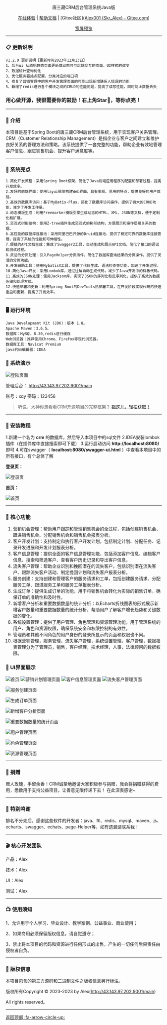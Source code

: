 <div  align="center">


唐三藏CRM后台管理系统Java版

</div>

<div align="center">

[在线体验](http://43.143.97.202:9001/main) |
[帮助文档](https://gitee.com/Skr_Alex/xqy-final-project/blob/master/readme.md) |
[Gitee社区]([Alex001 (Skr_Alex) - Gitee.com](https://gitee.com/Skr_Alex))

<div align="center" >
<a href="https://gitee.com/Skr_Alex/xqy-final-project/blob/Alex/README.md">宽屏预览</a>
</div>
</div>


---

### 📋 更新说明

```
v1.2.0 更新说明【更新时间2023年12月13日】
1、后台ui 从原始静态页面更新成动态可与后端交互的页面，UI样式的改变
2、数据统计查询优化
3、优化服务器站点配置，分类对应的端口项
4、修复了营销管理中的客户开发管理页面的可能出现新增联系人错误的功能
5、新增了redis进行各个模块之间的CRUD的性能问题，提高了读写性能，同时防止数据丢失
```

### 用心做开源，我很需要你的鼓励！右上角Star🌟，等你点亮！

---

### 📝 介绍

本项目是基于Spring Boot的唐三藏CRM后台管理系统，用于实现客户关系管理。CRM（Customer Relationship
Management）是指企业与客户之间建立和维护良好关系的管理方法和策略。该系统提供了一套完整的功能，帮助企业有效地管理客户信息、跟进销售机会、提升客户满意度等。

---

### 🫧 系统亮点

~~~
1.简化开发流程：采用Spring Boot框架，简化了Java后端应用程序的配置和部署过程，提高开发效率。
2.友好的前端界面：使用layui框架构建Web界面，具有美观、易用的特点，提供良好的用户体验。
3.高效的数据库访问：基于MyBatis-Plus，简化了数据库访问操作，提供了强大的CRUD功能，减少了开发工作量。
4.动态模板生成：利用Freemarker模板引擎生成动态的HTML、XML、JSON等文档，便于定制化和扩展。
5.交互式树形结构：使用Z-tree插件生成交互式的树形结构，方便展示和操作层级关系的数据。
6.高性能的数据库连接池：采用阿里巴巴开源的Druid连接池，提供了稳定可靠的数据库连接管理，提高了系统的性能和可伸缩性。
7.便捷的API文档生成：集成了Swagger2工具，自动生成和展示API文档，简化了接口的调试和测试过程。
8.灵活的分页处理：引入PageHelper分页插件，简化了数据库查询结果的分页操作，提供了灵活的分页功能。
9.开发辅助工具：使用MybatisX工具，提供了代码生成、语法检查等功能，加速了开发过程。
10.简化Java开发：采用Lombok库，通过注解自动生成代码，减少了Java开发中的样板代码。
11.高效的JSON处理：使用Jackson库，实现了JSON的序列化和反序列化，提供了高效的数据传输和处理方式。
12.快速部署和更新：利用Spring Boot的DevTools热部署工具，在开发阶段实现代码的快速重启和更新，提高了开发效率。
~~~

---

### 🖥 运行环境

```
Java Development Kit (JDK)：版本 1.8。
Apache Maven：3.6.5。
数据库：MySQL 8.30,redis进行缓存
Web浏览器：推荐使用Chrome、Firefox等现代浏览器。
数据库工具：Navicat Premium
java代码编辑器：IDEA
```

### 📱 系统演示

![登陆页面](https://github.com/xu200/Tang_crm/blob/35cf7a069b260ebb94363544544bbeb28226d48b/src/main/resources/public/images/readme/%E7%99%BB%E5%BD%95.png)

管理后台： http://43.143.97.202:9001/main

账号：xqy 密码：123456

> 听说，大神你想看看CRM开源项目的完整框架？<a href="https://gitee.com/Skr_Alex/xqy-final-project/tree/master/">
> 戳这儿，轻松获取！</a>

---

### 🔐 安装教程

1.新建一个名为 **crm** 的数据库，然后导入本项目中的sql文件 2.IDEA安装lombok插件（在插件库中直接搜索即可下载） 3.运行启动访问
**http://localhost:8080/** 即可 4.可在swagger（ **localhost:8080/swagger-ui.html** ）中查看本项目中的所有接口，有个总体了解

**登录页：**

![登录页](https://github.com/xu200/Tang_crm/blob/35cf7a069b260ebb94363544544bbeb28226d48b/src/main/resources/public/images/readme/%E7%99%BB%E5%BD%95.png)

**首页：**

![首页](https://github.com/xu200/Tang_crm/blob/35cf7a069b260ebb94363544544bbeb28226d48b/src/main/resources/public/images/readme/%E9%A6%96%E9%A1%B5.png)


---

### 📲 核心功能

1. 营销机会管理：帮助用户跟踪和管理销售机会的全过程，包括创建销售机会、跟进销售机会、分配销售机会和销售机会报表分析。
2. 客户开发计划：支持制定和执行客户开发计划，包括制定计划、分配任务、记录开发进展和开发计划报表分析。
3. 客户信息管理：提供全面的客户信息管理功能，包括添加客户信息、编辑客户信息、搜索和筛选客户、查看客户历史记录和导出客户信息。
4. 流失客户管理：帮助企业识别和挽回潜在的流失客户，包括识别潜在流失客户、跟踪流失客户活动、制定挽回计划和流失客户报表分析。
5. 服务创建：支持创建和管理客户的服务请求和工单，包括创建服务请求、分配服务工单、跟进服务工单和服务工单报表分析。
6. 生成订单：提供生成订单的功能，用于将销售机会转化为实际的销售订单，确保订单的准确性和及时性。
7. 新增客户分析和重要数据数量的统计分析：以Echarts折线图表的形式展示新增客户数量和重要数据数量的统计分析，帮助用户了解客户增长趋势和关键数据的变化。
8. 系统设置管理：提供了用户管理、角色管理和资源管理功能，用于管理系统的用户、角色和资源权限，确保系统安全和权限控制的有效性。
9. 管理员和其他不同角色的用户身份的登录所显示的页面和权限也不同。
10. 根据营销管理，服务管理，流失客户管理，系统设置管理，客户管理，数据报表管理分为了管理员，销售，客户经理，技术经理，人事，法律顾问的数据权限。

### 📖 UI界面展示

![首页](https://github.com/xu200/Tang_crm/blob/35cf7a069b260ebb94363544544bbeb28226d48b/src/main/resources/public/images/readme/%E9%A6%96%E9%A1%B5.png)
![营销计划管理页面](https://github.com/xu200/Tang_crm/blob/35cf7a069b260ebb94363544544bbeb28226d48b/src/main/resources/public/images/readme/%E8%90%A5%E9%94%80%E8%AE%A1%E5%88%92%E7%AE%A1%E7%90%86.png)
![客户信息管理页面](https://github.com/xu200/Tang_crm/blob/35cf7a069b260ebb94363544544bbeb28226d48b/src/main/resources/public/images/readme/%E5%AE%A2%E6%88%B7%E4%BF%A1%E6%81%AF%E7%AE%A1%E7%90%86.png)
![流失客户管理页面](https://github.com/xu200/Tang_crm/blob/35cf7a069b260ebb94363544544bbeb28226d48b/src/main/resources/public/images/readme/%E6%B5%81%E5%A4%B1%E5%AE%A2%E6%88%B7%E7%AE%A1%E7%90%86.png)

![服务创建页面](https://github.com/xu200/Tang_crm/blob/35cf7a069b260ebb94363544544bbeb28226d48b/src/main/resources/public/images/readme/%E6%9C%8D%E5%8A%A1%E5%88%9B%E5%BB%BA.png)

![生成订单页面](https://github.com/xu200/Tang_crm/blob/35cf7a069b260ebb94363544544bbeb28226d48b/src/main/resources/public/images/readme/%E7%94%9F%E6%88%90%E8%AE%A2%E5%8D%95.png)

![新增客户分析页面](https://github.com/xu200/Tang_crm/blob/35cf7a069b260ebb94363544544bbeb28226d48b/src/main/resources/public/images/readme/%E6%96%B0%E5%A2%9E%E5%AE%A2%E6%88%B7%E5%88%86%E6%9E%90.png)

![重要数据数量的统计页面](https://github.com/xu200/Tang_crm/blob/35cf7a069b260ebb94363544544bbeb28226d48b/src/main/resources/public/images/readme/%E9%87%8D%E8%A6%81%E6%95%B0%E6%8D%AE.png)

![用户管理页面](https://github.com/xu200/Tang_crm/blob/35cf7a069b260ebb94363544544bbeb28226d48b/src/main/resources/public/images/readme/%E7%94%A8%E6%88%B7%E7%AE%A1%E7%90%86.png)

![角色管理页面](https://github.com/xu200/Tang_crm/blob/35cf7a069b260ebb94363544544bbeb28226d48b/src/main/resources/public/images/readme/%E8%A7%92%E8%89%B2%E7%AE%A1%E7%90%86.png)

![资源管理页面](https://github.com/xu200/Tang_crm/blob/35cf7a069b260ebb94363544544bbeb28226d48b/src/main/resources/public/images/readme/%E8%B5%84%E6%BA%90%E7%AE%A1%E7%90%86.png)



---

### 💎 捐赠

赠人玫瑰，手留余香！CRM诚挚地邀请大家积极参与捐赠，我会将捐赠获得的费用，悉数用于支持公益项目，让善意无限传递下去！
在此深表感谢~

---

### 📸 特别鸣谢

排名不分先后，感谢这些软件的开发者：java、ftl、redis、mysql、maven、js、echarts、swagger、echats、page-Helper等，如有遗漏请联系我！

---

### 🎬 核心开发团队

产品：Alex

技术：Alex

UI：Alex

测试：Alex


---

### 📺 使用须知

1、允许用于个人学习、毕业设计、教学案例、公益事业、商业使用；

2、如果商用必须保留版权信息，请自觉遵守；

3、禁止将本项目的代码和资源进行任何形式的出售，产生的一切任何后果责任由侵权者自负。


---

### 💾 版权信息

本项目包含的第三方源码和二进制文件之版权信息另行标注。

版权所有Copyright © 2023-2023 by Alex(http://43.143.97.202:9001/main)

All rights reserved。

---

[返回顶部 :fa-arrow-circle-up: ](https://gitee.com/Skr_Alex/xqy-final-project/tree/master/)

